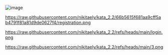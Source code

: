 ![image](https://github.com/user-attachments/assets/38e29f1a-94d2-4adb-8b39-eccbe8d85017)

https://raw.githubusercontent.com/nikitaely/kata_2.2/66b5615f681aa9cff5ab4791f81a81d9de0627f4/registration.png

https://raw.githubusercontent.com/nikitaely/kata_2.2/refs/heads/main/login.png

https://raw.githubusercontent.com/nikitaely/kata_2.2/refs/heads/main/3.png
